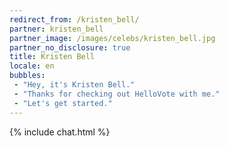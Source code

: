 ```yaml
---
redirect_from: /kristen_bell/
partner: kristen_bell
partner_image: /images/celebs/kristen_bell.jpg
partner_no_disclosure: true
title: Kristen Bell
locale: en
bubbles:
 - "Hey, it's Kristen Bell."
 - "Thanks for checking out HelloVote with me."
 - "Let's get started."
---
```

{% include chat.html %}

